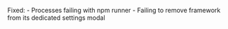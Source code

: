 Fixed:
    - Processes failing with npm runner
    - Failing to remove framework from its dedicated settings modal
